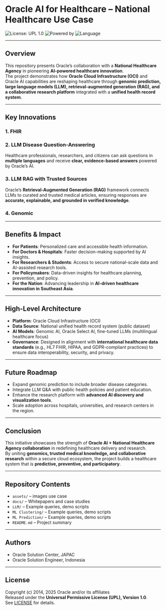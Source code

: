 # Oracle AI for Healthcare – National Healthcare Use Case

![License: UPL 1.0](https://img.shields.io/badge/License-UPL--1.0-blue.svg)
![Powered by](https://img.shields.io/badge/Powered%20by-Oracle%20Cloud-orange.svg)
![Language](https://img.shields.io/badge/Language-Python%20%7C%20SQL-green.svg)

---

## Overview
This repository presents Oracle’s collaboration with a **National Healthcare Agency** in pioneering **AI-powered healthcare innovation**.  
The project demonstrates how **Oracle Cloud Infrastructure (OCI)** and Oracle AI capabilities are reshaping healthcare through **genomic prediction, large language models (LLM), retrieval-augmented generation (RAG), and a collaborative research platform** integrated with a **unified health record system**.

---

## Key Innovations

### 1. FHIR

### 2. LLM Disease Question-Answering
Healthcare professionals, researchers, and citizens can ask questions in **multiple languages** and receive **clear, evidence-based answers** powered by Oracle’s AI.

### 3. LLM RAG with Trusted Sources
Oracle’s **Retrieval-Augmented Generation (RAG)** framework connects LLMs to curated and trusted medical articles, ensuring responses are **accurate, explainable, and grounded in verified knowledge**.

### 4. Genomic

---

## Benefits & Impact

- **For Patients**: Personalized care and accessible health information.  
- **For Doctors & Hospitals**: Faster decision-making supported by AI insights.  
- **For Researchers & Students**: Access to secure national-scale data and AI-assisted research tools.  
- **For Policymakers**: Data-driven insights for healthcare planning, prevention, and policy.  
- **For the Nation**: Advancing leadership in **AI-driven healthcare innovation in Southeast Asia**.  

---

## High-Level Architecture
- **Platform**: Oracle Cloud Infrastructure (OCI)  
- **Data Source**: National unified health record system  (public dataset)
- **AI Models**: Genomic AI, Oracle Select AI, fine-tuned LLMs (multilingual healthcare focus)  
- **Governance**: Designed in alignment with **international healthcare data standards** (e.g., HL7 FHIR, HIPAA, and GDPR-compliant practices) to ensure data interoperability, security, and privacy.  

---

## Future Roadmap
- Expand genomic prediction to include broader disease categories.  
- Integrate LLM Q&A with public health policies and patient education.  
- Enhance the research platform with **advanced AI discovery and visualization tools**.  
- Scale adoption across hospitals, universities, and research centers in the region.  

---

## Conclusion
This initiative showcases the strength of **Oracle AI + National Healthcare Agency collaboration** in redefining healthcare delivery and research.  
By uniting **genomics, trusted medical knowledge, and collaborative research** within a secure cloud ecosystem, the project builds a healthcare system that is **predictive, preventive, and participatory**.  

---

## Repository Contents
- `assets/` – images use case
- `docs/` – Whitepapers and case studies
- `LLM/` – Example queries, demo scripts 
- `ML Clustering/` – Example queries, demo scripts 
- `ML Prediction/` – Example queries, demo scripts 
- `README.md` – Project summary

---

## Authors
- Oracle Solution Center, JAPAC
- Oracle Solution Engineer, Indonesia

---

## License
Copyright (c) 2014, 2025 Oracle and/or its affiliates  
Released under the **Universal Permissive License (UPL), Version 1.0**.  
See [LICENSE](./LICENSE) for details.
